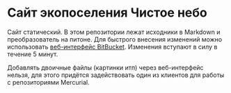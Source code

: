 # Сайт экопоселения Чистое небо

Сайт статический.
В этом репозитории лежат исходники в Markdown и преобразователь на питоне.
Для быстрого внесения изменений можно использовать [веб-интерфейс BitBucket][1].
Изменения вступают в силу в течение 5 минут.

Добавлять двоичные файлы (картинки итп) через веб-интерфейс нельзя, для этого придётся задействовать один из клиентов для работы с репозиториями Mercurial.

[1]: https://bitbucket.org/umonkey/website-nebo-welcome/src/default/input/
